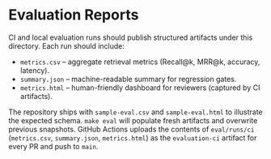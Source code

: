 # Evaluation Reports

CI and local evaluation runs should publish structured artifacts under this directory.
Each run should include:

* `metrics.csv` – aggregate retrieval metrics (Recall@k, MRR@k, accuracy, latency).
* `summary.json` – machine-readable summary for regression gates.
* `metrics.html` – human-friendly dashboard for reviewers (captured by CI artifacts).

The repository ships with `sample-eval.csv` and `sample-eval.html` to illustrate the
expected schema. `make eval` will populate fresh artifacts and overwrite previous snapshots.
GitHub Actions uploads
the contents of `eval/runs/ci` (`metrics.csv`, `summary.json`, `metrics.html`) as the
`evaluation-ci` artifact for every PR and push to `main`.
